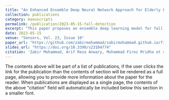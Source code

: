 ```yaml
---
title: "An Enhanced Ensemble Deep Neural Network Approach for Elderly Fall Detection System Based on Wearable Sensors"
collection: publications
category: manuscripts
permalink: /publication/2023-05-15-fall-detection
excerpt: "This paper proposes an ensemble deep learning model for fall detection using wearable sensors."
date: 2023-05-15
venue: "Sensors, Vol. 23, Issue 10"
paper_url: "https://github.com/zabirmohammad/zabirmohammad.github.io/files/Ensemble-fall.pdf"
slides_url: "https://doi.org/10.3390/s23104774"
citation: 'Zabir Mohammad, Arif Reza Anwary, Muhammad Firoz Mridha et al. (2023). "An Enhanced Ensemble Deep Neural Network Approach for Elderly Fall Detection System Based on Wearable Sensors." <i>Sensors</i>.'
---
```


The contents above will be part of a list of publications, if the user clicks the link for the publication than the contents of section will be rendered as a full page, allowing you to provide more information about the paper for the reader. When publications are displayed as a single page, the contents of the above "citation" field will automatically be included below this section in a smaller font.
